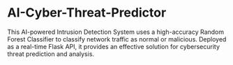 # AI-Cyber-Threat-Predictor
This AI-powered Intrusion Detection System uses a high-accuracy Random Forest Classifier to classify network traffic as normal or malicious. Deployed as a real-time Flask API, it provides an effective solution for cybersecurity threat prediction and analysis.
